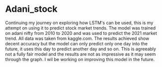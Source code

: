 # Adani_stock
Continuing my journey on exploring how LSTM's can be used, this is my attempt on using it to predict stock market trends. The model was trained on adani nifty from 2010 to 2020 and was used to predict the 2021 market trend. All data was taken from kaggle.com. The results achieved show decent accuracy but the model can only predict only one day into the future, it uses this day to predict another day and so on. This is agreeably not a fully fair model and the results are not as impressive as it may seem through the graph. I wil be working on improving this model in the future.
